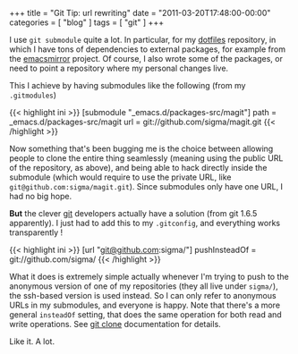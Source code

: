 +++
title = "Git Tip: url rewriting"
date = "2011-03-20T17:48:00-00:00"
categories = [ "blog" ]
tags = [ "git" ]
+++

I use `git submodule` quite a lot. In particular, for my
[dotfiles](https://github.com/sigma/dotfiles) repository, in which I have tons
of dependencies to external packages, for example from the
[emacsmirror](http://www.emacsmirror.org/) project.  Of course, I also wrote
some of the packages, or need to point a repository where my personal
changes live.

This I achieve by having submodules like the following (from my  `.gitmodules`)

{{< highlight ini >}}
[submodule "_emacs.d/packages-src/magit"]
        path = _emacs.d/packages-src/magit
        url = git://github.com/sigma/magit.git
{{< /highlight >}}

Now something that's been bugging me is the choice between allowing people to
clone the entire thing seamlessly (meaning using the public URL of the
repository, as above), and being able to hack directly inside the submodule
(which would require to use the private URL, like
`git@github.com:sigma/magit.git`). Since submodules only have one URL, I had
no big hope.

 **But** the clever [git](http://git-scm.com/) developers actually have
   a solution (from git 1.6.5 apparently). I just had to add this to my
   `.gitconfig`, and everything works transparently !

{{< highlight ini >}}
[url "git@github.com:sigma/"]
        pushInsteadOf = git://github.com/sigma/
{{< /highlight >}}

What it does is extremely simple actually whenever I'm trying to push to the
anonymous version of one of my repositories (they all live under `sigma/`), the
ssh-based version is used instead.  So I can only refer to anonymous URLs in my
submodules, and everyone is happy.  Note that there's a more general
`insteadOf` setting, that does the same operation for both read and write
operations. See
[git clone](http://www.kernel.org/pub/software/scm/git/docs/git-clone.html)
documentation for details.

Like it. A lot.
